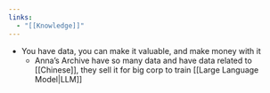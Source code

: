 ```yaml
---
links:
  - "[[Knowledge]]"
---
```

- You have data, you can make it valuable, and make money with it
	- Anna’s Archive have so many data and have data related to [[Chinese]], they sell it for big corp to train [[Large Language Model|LLM]]